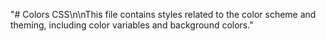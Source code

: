 "# Colors CSS\n\nThis file contains styles related to the color scheme and theming, including color variables and background colors." 
